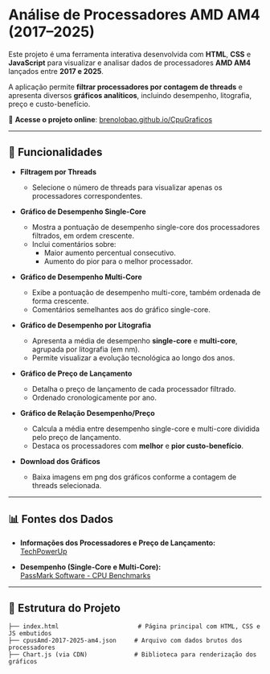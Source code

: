 # Análise de Processadores AMD AM4 (2017–2025)

Este projeto é uma ferramenta interativa desenvolvida com **HTML**, **CSS** e **JavaScript** para visualizar e analisar dados de processadores **AMD AM4** lançados entre **2017 e 2025**.

A aplicação permite **filtrar processadores por contagem de threads** e apresenta diversos **gráficos analíticos**, incluindo desempenho, litografia, preço e custo-benefício.

🔗 **Acesse o projeto online**: [brenolobao.github.io/CpuGraficos](https://brenolobao.github.io/CpuGraficos/)

---

## 🚀 Funcionalidades

- **Filtragem por Threads**
  - Selecione o número de threads para visualizar apenas os processadores correspondentes.

- **Gráfico de Desempenho Single-Core**
  - Mostra a pontuação de desempenho single-core dos processadores filtrados, em ordem crescente.
  - Inclui comentários sobre:
    - Maior aumento percentual consecutivo.
    - Aumento do pior para o melhor processador.

- **Gráfico de Desempenho Multi-Core**
  - Exibe a pontuação de desempenho multi-core, também ordenada de forma crescente.
  - Comentários semelhantes aos do gráfico single-core.

- **Gráfico de Desempenho por Litografia**
  - Apresenta a média de desempenho **single-core** e **multi-core**, agrupada por litografia (em nm).
  - Permite visualizar a evolução tecnológica ao longo dos anos.

- **Gráfico de Preço de Lançamento**
  - Detalha o preço de lançamento de cada processador filtrado.
  - Ordenado cronologicamente por ano.

- **Gráfico de Relação Desempenho/Preço**
  - Calcula a média entre desempenho single-core e multi-core dividida pelo preço de lançamento.
  - Destaca os processadores com **melhor** e **pior custo-benefício**.

- **Download dos Gráficos**
  - Baixa imagens em png dos gráficos conforme a contagem de threads selecionada.

---

## 📊 Fontes dos Dados

- **Informações dos Processadores e Preço de Lançamento:**  
  [TechPowerUp](https://www.techpowerup.com/cpu-specs/)

- **Desempenho (Single-Core e Multi-Core):**  
  [PassMark Software - CPU Benchmarks](https://www.cpubenchmark.net/)

---

## 📁 Estrutura do Projeto

```text
├── index.html                      # Página principal com HTML, CSS e JS embutidos
├── cpusAmd-2017-2025-am4.json     # Arquivo com dados brutos dos processadores
├── Chart.js (via CDN)             # Biblioteca para renderização dos gráficos
